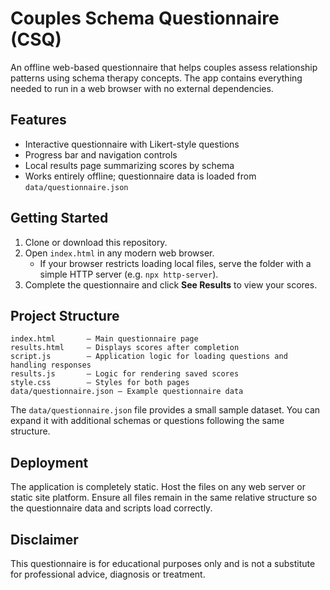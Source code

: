 # Couples Schema Questionnaire (CSQ)

An offline web-based questionnaire that helps couples assess relationship patterns using schema therapy concepts. The app contains everything needed to run in a web browser with no external dependencies.

## Features

- Interactive questionnaire with Likert-style questions
- Progress bar and navigation controls
- Local results page summarizing scores by schema
- Works entirely offline; questionnaire data is loaded from `data/questionnaire.json`

## Getting Started

1. Clone or download this repository.
2. Open `index.html` in any modern web browser.
   - If your browser restricts loading local files, serve the folder with a simple HTTP server (e.g. `npx http-server`).
3. Complete the questionnaire and click **See Results** to view your scores.

## Project Structure

```
index.html       – Main questionnaire page
results.html     – Displays scores after completion
script.js        – Application logic for loading questions and handling responses
results.js       – Logic for rendering saved scores
style.css        – Styles for both pages
data/questionnaire.json – Example questionnaire data
```

The `data/questionnaire.json` file provides a small sample dataset. You can expand it with additional schemas or questions following the same structure.

## Deployment

The application is completely static. Host the files on any web server or static site platform. Ensure all files remain in the same relative structure so the questionnaire data and scripts load correctly.

## Disclaimer

This questionnaire is for educational purposes only and is not a substitute for professional advice, diagnosis or treatment.

